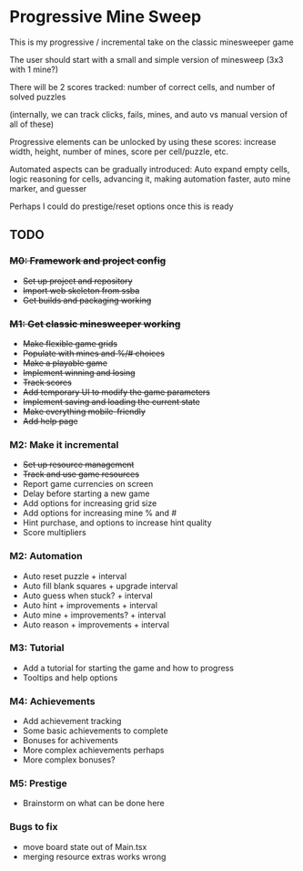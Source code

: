 # Progressive Mine Sweep

This is my progressive / incremental take on the classic minesweeper game

The user should start with a small and simple version of minesweep (3x3 with 1 mine?)

There will be 2 scores tracked: number of correct cells, and number of solved puzzles

(internally, we can track clicks, fails, mines, and auto vs manual version of all of these)

Progressive elements can be unlocked by using these scores: increase width, height,
number of mines, score per cell/puzzle, etc.

Automated aspects can be gradually introduced: Auto expand empty cells, logic reasoning for cells,
advancing it, making automation faster, auto mine marker, and guesser

Perhaps I could do prestige/reset options once this is ready

## TODO

### ~~M0: Framework and project config~~

- ~~Set up project and repository~~
- ~~Import web skeleton from ssba~~
- ~~Get builds and packaging working~~

### ~~M1: Get classic minesweeper working~~

- ~~Make flexible game grids~~
- ~~Populate with mines and %/# choices~~
- ~~Make a playable game~~
- ~~Implement winning and losing~~
- ~~Track scores~~
- ~~Add temporary UI to modify the game parameters~~
- ~~Implement saving and loading the current state~~
- ~~Make everything mobile-friendly~~
- ~~Add help page~~

### M2: Make it incremental

- ~~Set up resource management~~
- ~~Track and use game resources~~
- Report game currencies on screen
- Delay before starting a new game
- Add options for increasing grid size
- Add options for increasing mine % and #
- Hint purchase, and options to increase hint quality
- Score multipliers

### M2: Automation

- Auto reset puzzle + interval
- Auto fill blank squares + upgrade interval
- Auto guess when stuck? + interval
- Auto hint + improvements + interval
- Auto mine + improvements? + interval
- Auto reason + improvements + interval

### M3: Tutorial

- Add a tutorial for starting the game and how to progress
- Tooltips and help options

### M4: Achievements

- Add achievement tracking
- Some basic achievements to complete
- Bonuses for achivements
- More complex achievements perhaps
- More complex bonuses?

### M5: Prestige

- Brainstorm on what can be done here

### Bugs to fix

- move board state out of Main.tsx
- merging resource extras works wrong
